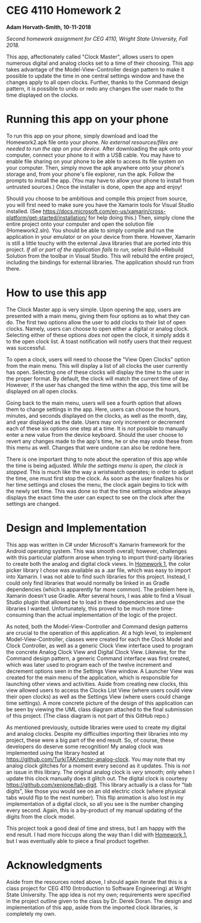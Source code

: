 # CEG 4110 Homework 2

**Adam Horvath-Smith, 10-11-2018**

_Second homework assignment for CEG 4110, Wright State University, Fall 2018._

This app, affectionately called "Clock Master", allows users to open numerous digital and analog clocks set to a time of their choosing. This app takes advantage of the Model-View-Controller design pattern to make it possible to update the time in one central settings window and have the changes apply to all open clocks. Further, thanks to the Command design pattern, it is possible to undo or redo any changes the user made to the time displayed on the clocks.

# Running this app on your phone

To run this app on your phone, simply download and load the Homework2.apk file onto your phone. _No external resources/files are needed to run the app on your device._ After downloading the apk onto your computer, connect your phone to it with a USB cable. You may have to enable file sharing on your phone to be able to access its file system on your computer. Then, simply move the apk anywhere onto your phone's storage and, from your phone's file explorer, run the apk. Follow the prompts to install the app. (You may have to allow your phone to install from untrusted sources.) Once the installer is done, open the app and enjoy!

Should you choose to be ambitious and compile this project from source, you will first need to make sure you have the Xamarin tools for Visual Studio installed. (See https://docs.microsoft.com/en-us/xamarin/cross-platform/get-started/installation/ for help doing this.) Then, simply clone the entire project onto your computer and open the solution file (Homework2.sln). You should be able to simply compile and run the application in your emulator or on your device from there. However, Xamarin is still a little touchy with the external Java libraries that are ported into this project. _If all or part of the application fails to run,_ select Build->Rebuild Solution from the toolbar in Visual Studio. This will rebuild the entire project, including the bindings for external libraries. The application should run from there.

# How to use this app

The Clock Master app is very simple. Upon opening the app, users are presented with a main menu, giving them four options as to what they can do. The first two options allow the user to add clocks to their list of open clocks. Namely, users can choose to open either a digital or analog clock. Selecting either of these options _does not_ open the clock, it simply adds it to the open clock list. A toast notification will notify users that their request was successful.

To open a clock, users will need to choose the "View Open Clocks" option from the main menu. This will display a list of all clocks the user currently has open. Selecting one of these clocks will display the time to the user in the proper format. By default, the clock will match the current time of day. However, if the user has changed the time within the app, this time will be displayed on all open clocks.

Going back to the main menu, users will see a fourth option that allows them to change settings in the app. Here, users can choose the hours, minutes, and seconds displayed on the clocks, as well as the month, day, and year displayed as the date. Users may only increment or decrement each of these six options one step at a time. It is _not_ possible to manually enter a new value from the device keyboard. Should the user choose to revert any changes made to the app's time, he or she may undo these from this menu as well. Changes that were undone can also be redone here.

There is one important thing to note about the operation of this app while the time is being adjusted. _While the settings menu is open, the clock is stopped._ This is much like the way a wristwatch operates; in order to adjust the time, one must first stop the clock. As soon as the user finalizes his or her time settings and closes the menu, the clock again begins to tick with the newly set time. This was done so that the time settings window always displays the exact time the user can expect to see on the clock after the settings are changed.

# Design and Implementation

This app was written in C# under Microsoft's Xamarin framework for the Android operating system. This was smooth overall; however, challenges with this particular platform arose when trying to import third-party libraries to create both the analog and digital clock views. In [Homework 1](https://github.com/adamhs1997/ceg4110homework1), the color picker library I chose was available as a .aar file, which was easy to import into Xamarin. I was not able to find such libraries for this project. Instead, I could only find libraries that would normally be linked in as Gradle dependencies (which is apparently far more common). The problem here is, Xamarin doesn't use Gradle. After several hours, I was able to find a Visual Studio plugin that allowed be to load in these dependencies and use the libraries I wanted. Unfortunately, this proved to be much more time-consuming than the actual implementation of the logic of the project.

As noted, both the Model-View-Controller and Command design patterns are crucial to the operation of this application. At a high level, to implement Model-View-Controller, classes were created for each the Clock Model and Clock Controller, as well as a generic Clock View interface used to program the concrete Analog Clock View and Digital Clock View. Likewise, for the Command design pattern, a generic Command interface was first created, which was later used to program each of the twelve increment and decrement options seen in the Settings View window. A Launcher View was created for the main menu of the application, which is responsible for launching other views and activities. Aside from creating new clocks, this view allowed users to access the Clocks List View (where users could view their open clocks) as well as the Settings View (where users could change time settings). A more concrete picture of the design of this application can be seen by viewing the UML class diagram attached to the final submission of this project. (The class diagram is not part of this GitHub repo.)

As mentioned previously, outside libraries were used to create my digital and analog clocks. Despite my difficulties importing their libraries into my project, these were a big part of the end result. So, of course, these developers do deserve some recognition! My analog clock was implemented using the library hosted at https://github.com/TurkiTAK/vector-analog-clock. You may note that my analog clock glitches for a moment every second as it updates. This is _not_ an issue in this library. The original analog clock is _very_ smooth; only when I update this clock manually does it glitch out. The digital clock is courtesy https://github.com/xenione/tab-digit. This library actually is a class for "tab digits", like those you would see on an old electric clock (where physical tabs would flip to the next number). This flip animation is also lost in my implementation of a digital clock, so all you see is the number changing every second. Again, this is a by-product of my manual updating of the digits from the clock model.

This project took a good deal of time and stress, but I am happy with the end result. I had more hiccups along the way than I did with [Homework 1](https://github.com/adamhs1997/ceg4110homework1), but I was eventually able to piece a final product together.

# Acknowledgments

Aside from the resources noted above, I should again iterate that this is a class project for CEG 4110 (Introduction to Software Engineering) at Wright State University. The app idea is not my own; requirements were specified in the project outline given to the class by Dr. Derek Doran. The design and implementation of this app, aside from the imported clock libraries, is completely my own.

